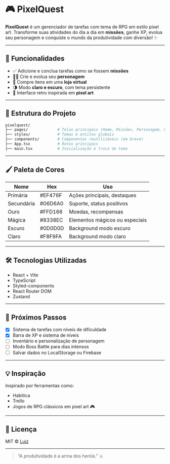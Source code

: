 # 🎮 PixelQuest

**PixelQuest** é um gerenciador de tarefas com tema de RPG em estilo pixel art. Transforme suas atividades do dia a dia em **missões**, ganhe XP, evolua seu personagem e conquiste o mundo da produtividade com diversão! ✨

---

## 🚀 Funcionalidades

- ✅ Adicione e conclua tarefas como se fossem **missões**
- 🧙‍♂️ Crie e evolua seu **personagem**
- 🛒 Compre itens em uma **loja virtual**
- 🌗 Modo **claro e escuro**, com tema persistente
- 🎨 Interface retro inspirada em **pixel art**

---

## 📁 Estrutura do Projeto

```bash
pixelquest/
├── pages/             # Telas principais (Home, Missões, Personagem, Loja)
├── styles/            # Temas e estilos globais
├── components/        # Componentes reutilizáveis (em breve)
├── App.tsx            # Rotas principais
├── main.tsx           # Inicialização e troca de tema
```

---

## 🖌️ Paleta de Cores

| Nome       | Hex     | Uso                            |
| ---------- | ------- | ------------------------------ |
| Primária   | #EF476F | Ações principais, destaques    |
| Secundária | #06D6A0 | Suporte, status positivos      |
| Ouro       | #FFD166 | Moedas, recompensas            |
| Mágica     | #8338EC | Elementos mágicos ou especiais |
| Escuro     | #0D0D0D | Background modo escuro         |
| Claro      | #F8F9FA | Background modo claro          |

---

## 🛠️ Tecnologias Utilizadas

- React + Vite
- TypeScript
- Styled-components
- React Router DOM
- Zustand

---

## 🎯 Próximos Passos

- [x] Sistema de tarefas com níveis de dificuldade
- [x] Barra de XP e sistema de níveis
- [ ] Inventário e personalização de personagem
- [ ] Modo Boss Battle para dias intensos
- [ ] Salvar dados no LocalStorage ou Firebase

---

## 💡 Inspiração

Inspirado por ferramentas como:

- Habitica
- Trello
- Jogos de RPG clássicos em pixel art 🎮

---

## 📜 Licença

MIT © [Luiz](https://github.com/seu-usuario)

---

> “A produtividade é a arma dos heróis.” ⚔️
